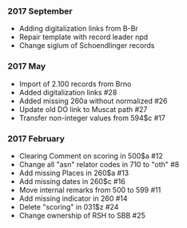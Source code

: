 ### 2017 September
- Adding digitalization links from B-Br
- Repair template with record leader npd
- Change siglum of Schoendlinger records

### 2017 May
- Import of 2.100 records from Brno
- Added digitalization links #28
- Added missing 260a without normalized #26
- Update old DO link to Muscat path #27
- Transfer non-integer values from 594$c #17

### 2017 February 
- Clearing Comment on scoring in 500$a #12
- Change all "asn" relator codes in 710 to "oth" #8
- Add missing Places in 260$a #13 
- Add missing dates in 260$c #16
- Move internal remarks from 500 to 599 #11
- Add missing indicator in 260 #14
- Delete "scoring" in 031$z #24
- Change ownership of RSH to SBB #25
